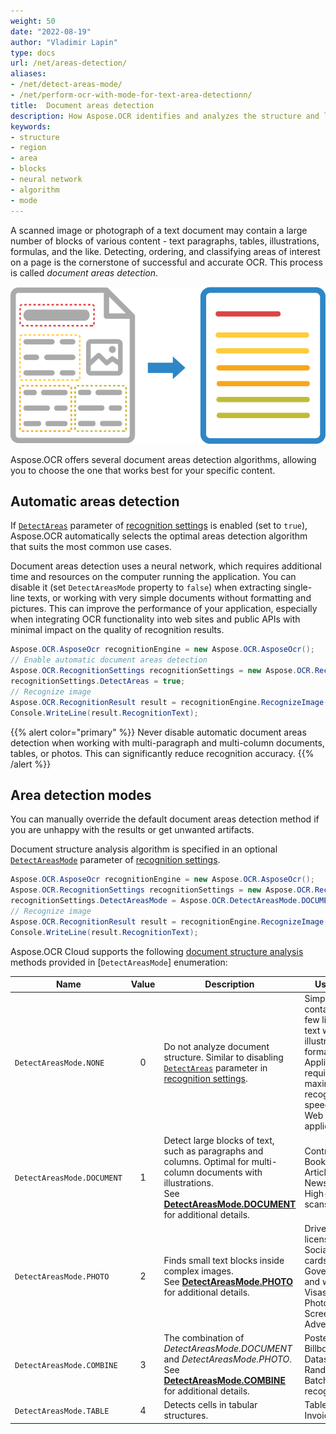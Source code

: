 ```yaml
---
weight: 50
date: "2022-08-19"
author: "Vladimir Lapin"
type: docs
url: /net/areas-detection/
aliases:
- /net/detect-areas-mode/
- /net/perform-ocr-with-mode-for-text-area-detectionn/
title:  Document areas detection
description: How Aspose.OCR identifies and analyzes the structure and layout of the image during recognition.
keywords:
- structure
- region
- area
- blocks
- neural network
- algorithm
- mode
---
```


A scanned image or photograph of a text document may contain a large number of blocks of various content - text paragraphs, tables, illustrations, formulas, and the like. Detecting, ordering, and classifying areas of interest on a page is the cornerstone of successful and accurate OCR. This process is called _document areas detection_.

![Document structure analysis and recognition](structure-analysis.png)

Aspose.OCR offers several document areas detection algorithms, allowing you to choose the one that works best for your specific content.

## Automatic areas detection

If [`DetectAreas`](https://reference.aspose.com/ocr/net/aspose.ocr/recognitionsettings/detectareasmode/) parameter of [recognition settings](https://reference.aspose.com/ocr/net/aspose.ocr/recognitionsettings/) is enabled (set to `true`), Aspose.OCR automatically selects the optimal areas detection algorithm that suits the most common use cases.

Document areas detection uses a neural network, which requires additional time and resources on the computer running the application. You can disable it (set `DetectAreasMode` property to `false`) when extracting single-line texts, or working with very simple documents without formatting and pictures. This can improve the performance of your application, especially when integrating OCR functionality into web sites and public APIs with minimal impact on the quality of recognition results.

```csharp
Aspose.OCR.AsposeOcr recognitionEngine = new Aspose.OCR.AsposeOcr();
// Enable automatic document areas detection
Aspose.OCR.RecognitionSettings recognitionSettings = new Aspose.OCR.RecognitionSettings();
recognitionSettings.DetectAreas = true;
// Recognize image
Aspose.OCR.RecognitionResult result = recognitionEngine.RecognizeImage("source.png", recognitionSettings);
Console.WriteLine(result.RecognitionText);
```

{{% alert color="primary" %}} 
Never disable automatic document areas detection when working with multi-paragraph and multi-column documents, tables, or photos. This can significantly reduce recognition accuracy.
{{% /alert %}}

## Area detection modes

You can manually override the default document areas detection method if you are unhappy with the results or get unwanted artifacts.

Document structure analysis algorithm is specified in an optional [`DetectAreasMode`](https://reference.aspose.com/ocr/net/aspose.ocr/recognitionsettings/detectareasmode/) parameter of [recognition settings](https://reference.aspose.com/ocr/net/aspose.ocr/recognitionsettings/).

```csharp
Aspose.OCR.AsposeOcr recognitionEngine = new Aspose.OCR.AsposeOcr();
Aspose.OCR.RecognitionSettings recognitionSettings = new Aspose.OCR.RecognitionSettings();
recognitionSettings.DetectAreasMode = Aspose.OCR.DetectAreasMode.DOCUMENT;
// Recognize image
Aspose.OCR.RecognitionResult result = recognitionEngine.RecognizeImage("source.png", recognitionSettings);
Console.WriteLine(result.RecognitionText);
```

Aspose.OCR Cloud supports the following [document structure analysis](/ocr/structure-analysis/) methods provided in [`DetectAreasMode`] enumeration:

Name              | Value | Description | Use cases
----------------- | :---: | ----------- | ---------
`DetectAreasMode.NONE` | 0 | Do not analyze document structure. Similar to disabling [`DetectAreas`](https://reference.aspose.com/ocr/net/aspose.ocr/recognitionsettings/detectareasmode/) parameter in [recognition settings](https://reference.aspose.com/ocr/net/aspose.ocr/recognitionsettings/). | Simple images containing a few lines of text without illustrations or formatting.<br />Applications requiring maximum recognition speed<br />Web applications
`DetectAreasMode.DOCUMENT` | 1 | Detect large blocks of text, such as paragraphs and columns. Optimal for multi-column documents with illustrations.<br />See [**DetectAreasMode.DOCUMENT**](/ocr/net/areas-detection/document/) for additional details. | Contracts<br />Books<br />Articles<br />Newspapers<br />High-quality scans
`DetectAreasMode.PHOTO` | 2 | Finds small text blocks inside complex images.<br />See [**DetectAreasMode.PHOTO**](/ocr/net/areas-detection/photo/) for additional details. | Driver’s licenses<br />Social security cards<br />Government and work IDs<br />Visas<br />Photos<br />Screenshots<br />Advertisements
`DetectAreasMode.COMBINE` | 3 | The combination of _DetectAreasMode.DOCUMENT_ and _DetectAreasMode.PHOTO_.<br />See [**DetectAreasMode.COMBINE**](/ocr/net/areas-detection/combine/) for additional details. | Posters<br />Billboards<br />Datasheets<br />Random photos<br />Batch recognition
`DetectAreasMode.TABLE` | 4 | Detects cells in tabular structures. | Tables<br />Invoices
